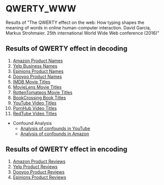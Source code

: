 # QWERTY_WWW

Results of "The QWERTY effect on the web: How typing shapes the meaning of words in online human-computer interaction. David Garcia, Markus Strohmaier. 25th international World Wide Web conference (2016)"

## Results of QWERTY effect in decoding
1. [Amazon Product Names](https://github.com/dgarcia-eu/QWERTY_WWW/blob/master/01_Decoding/01_Decoding_Amazon.ipynb)
2. [Yelp Business Names](https://github.com/dgarcia-eu/QWERTY_WWW/blob/master/01_Decoding/02_Decoding_Yelp.ipynb)
3. [Epinions Product Names](https://github.com/dgarcia-eu/QWERTY_WWW/blob/master/01_Decoding/03_Decoding_Epinions.ipynb)
4. [Dooyoo Product Names](https://github.com/dgarcia-eu/QWERTY_WWW/blob/master/01_Decoding/04_Decoding_Dooyoo.ipynb)
5. [IMDB Movie Titles](https://github.com/dgarcia-eu/QWERTY_WWW/blob/master/01_Decoding/05_Decoding_IMDB.ipynb)
6. [MovieLens Movie Titles](https://github.com/dgarcia-eu/QWERTY_WWW/blob/master/01_Decoding/06_Decoding_MovieLens.ipynb)
7. [RottenTomateos Movie Titles](https://github.com/dgarcia-eu/QWERTY_WWW/blob/master/01_Decoding/07_Decoding_RottenTomatoes.ipynb)
8. [BookCrossing Book Titles](https://github.com/dgarcia-eu/QWERTY_WWW/blob/master/01_Decoding/08_Decoding_BookCrossing.ipynb)
9. [YouTube Video Titles](https://github.com/dgarcia-eu/QWERTY_WWW/blob/master/01_Decoding/09_Decoding_YouTube.ipynb)
10. [PornHub Video Titles](https://github.com/dgarcia-eu/QWERTY_WWW/blob/master/01_Decoding/10_Decoding_PornHub.ipynb)
11. [RedTube Video Titles](https://github.com/dgarcia-eu/QWERTY_WWW/blob/master/01_Decoding/11_Decoding_RedTube.ipynb)
* Confound Analysis
  * [Analysis of confounds in YouTube](https://github.com/dgarcia-eu/QWERTY_WWW/blob/master/01_Decoding/21_Control_Decoding_YouTube.ipynb)
  * [Analysis of confounds in Amazon](https://github.com/dgarcia-eu/QWERTY_WWW/blob/master/01_Decoding/22_Control_Decoding_Amazon.ipynb)
 
  
## Results of QWERTY effect in encoding
1. [Amazon Product Reviews](https://github.com/dgarcia-eu/QWERTY_WWW/blob/master/02_Encoding/01_Encoding_Amazon.ipynb)
2. [Yelp Product Reviews](https://github.com/dgarcia-eu/QWERTY_WWW/blob/master/02_Encoding/02_Encoding_Yelp.ipynb)
3. [Dooyoo Product Reviews](https://github.com/dgarcia-eu/QWERTY_WWW/blob/master/02_Encoding/03_Encoding_Dooyoo.ipynb)
4. [Epinions Product Reviews](https://github.com/dgarcia-eu/QWERTY_WWW/blob/master/02_Encoding/04_Encoding_Epinions.ipynb)
